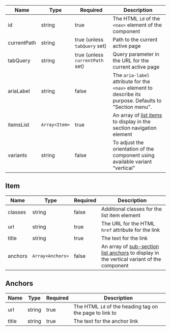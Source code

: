 | Name        | Type          | Required                        | Description                                                                                             |
| ----------- | ------------- | ------------------------------- | ------------------------------------------------------------------------------------------------------- |
| id          | string        | true                            | The HTML `id` of the `<nav>` element of the component                                                   |
| currentPath | string        | true (unless `tabQuery` set)    | Path to the current active page                                                                         |
| tabQuery    | string        | true (unless `currentPath` set) | Query parameter in the URL for the current active page                                                  |
| ariaLabel   | string        | false                           | The `aria-label` attribute for the `<nav>` element to describe its purpose. Defaults to ”Section menu”. |
| itemsList   | `Array<Item>` | true                            | An array of [list items](#item) to display in the section navigation element                            |
| variants    | string        | false                           | To adjust the orientation of the component using available variant “vertical”                           |

## Item

| Name    | Type             | Required | Description                                                                                          |
| ------- | ---------------- | -------- | ---------------------------------------------------------------------------------------------------- |
| classes | string           | false    | Additional classes for the list item element                                                         |
| url     | string           | true     | The URL for the HTML `href` attribute for the link                                                   |
| title   | string           | true     | The text for the link                                                                                |
| anchors | `Array<Anchors>` | false    | An array of [sub-section list anchors](#anchors) to display in the vertical variant of the component |

## Anchors

| Name  | Type   | Required | Description                                             |
| ----- | ------ | -------- | ------------------------------------------------------- |
| url   | string | true     | The HTML `id` of the heading tag on the page to link to |
| title | string | true     | The text for the anchor link                            |
